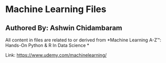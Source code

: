 # Machine Learning Files
## Authored By: Ashwin Chidambaram

All content in files are related to or derived from *Machine Learning A-Z™: Hands-On Python & R In Data Science *

Link: https://www.udemy.com/machinelearning/

